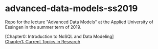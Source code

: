 # advanced-data-models-ss2019
Repo for the lecture "Advanced Data Models" at the Applied University of Essingen in the summer term of 2019.

[Chapter0: Introduction to NoSQL and Data Modeling] </br>
[Chapter1: Current Topics in Research](https://scholar.google.com)</br>
